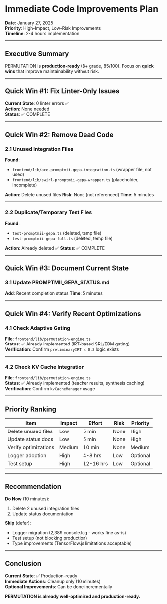 # Immediate Code Improvements Plan

**Date**: January 27, 2025  
**Priority**: High-Impact, Low-Risk Improvements  
**Timeline**: 2-4 hours implementation

---

## Executive Summary

PERMUTATION is **production-ready** (B+ grade, 85/100). Focus on **quick wins** that improve maintainability without risk.

---

## Quick Win #1: Fix Linter-Only Issues

**Current State**: 0 linter errors ✅  
**Action**: None needed  
**Status**: ✅ COMPLETE

---

## Quick Win #2: Remove Dead Code

### 2.1 Unused Integration Files

**Found**:
- `frontend/lib/ace-promptmii-gepa-integration.ts` (wrapper file, not used)
- `frontend/lib/swirl-promptmii-gepa-wrapper.ts` (placeholder, incomplete)

**Action**: Delete unused files
**Risk**: None (not referenced)
**Time**: 5 minutes

---

### 2.2 Duplicate/Temporary Test Files

**Found**:
- `test-promptmii-gepa.ts` (deleted, temp file)
- `test-promptmii-gepa-full.ts` (deleted, temp file)

**Action**: Already deleted ✅
**Status**: ✅ COMPLETE

---

## Quick Win #3: Document Current State

### 3.1 Update PROMPTMII_GEPA_STATUS.md

**Add**: Recent completion status
**Time**: 5 minutes

---

## Quick Win #4: Verify Recent Optimizations

### 4.1 Check Adaptive Gating

**File**: `frontend/lib/permutation-engine.ts`  
**Status**: ✅ Already implemented (IRT-based SRL/EBM gating)  
**Verification**: Confirm `preliminaryIRT < 0.3` logic exists

---

### 4.2 Check KV Cache Integration

**File**: `frontend/lib/permutation-engine.ts`  
**Status**: ✅ Already implemented (teacher results, synthesis caching)  
**Verification**: Confirm `kvCacheManager` usage

---

## Priority Ranking

| Item | Impact | Effort | Risk | Priority |
|------|--------|--------|------|----------|
| Delete unused files | Low | 5 min | None | High |
| Update status docs | Low | 5 min | None | High |
| Verify optimizations | Medium | 10 min | None | Medium |
| Logger adoption | High | 4-8 hrs | Low | Optional |
| Test setup | High | 12-16 hrs | Low | Optional |

---

## Recommendation

**Do Now** (10 minutes):
1. Delete 2 unused integration files
2. Update status documentation

**Skip** (defer):
- Logger migration (2,389 console.log - works fine as-is)
- Test setup (not blocking production)
- Type improvements (TensorFlow.js limitations acceptable)

---

## Conclusion

**Current State**: ✅ Production-ready  
**Immediate Actions**: Cleanup only (10 minutes)  
**Optional Improvements**: Can be done incrementally

**PERMUTATION is already well-optimized and production-ready.**

